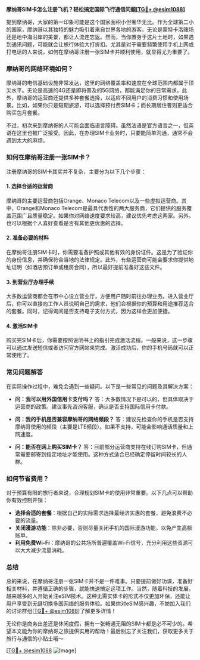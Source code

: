 **摩纳哥SIM卡怎么注册飞机？轻松搞定国际飞行通信问题[[TG💪+ @esim1088](https://t.me/s/esim1088)]**

提到摩纳哥，大家的第一印象可能是这个国家面积小但奢华无比。作为全球第二小的国家，摩纳哥以其独特的魅力吸引着来自世界各地的游客。无论是蒙特卡洛赌场还是地中海沿岸的美景，都让人流连忘返。然而，当你置身于这片土地时，如果遇到通讯问题，可能就会让旅行体验大打折扣。尤其是对于需要频繁使用手机上网或打电话的人来说，如何在摩纳哥注册一张SIM卡并顺利使用，就显得尤为重要了。

### **摩纳哥的网络环境如何？**

摩纳哥的电信基础设施非常发达，这里的网络覆盖率和速度在全球范围内都属于顶尖水平。无论是高速的4G还是即将普及的5G网络，都能满足你的日常需求。此外，摩纳哥的运营商还提供多种套餐选择，以适应不同用户的消费习惯和使用场景。比如，如果你只是短期旅游，可以选择预付费SIM卡；而长期居住者则更适合购买包月套餐。

不过，初次来到摩纳哥的人可能会面临语言障碍。虽然法语是官方语言之一，但英语在这里也被广泛接受。因此，在办理SIM卡业务时，只要能简单沟通，通常不会遇到太大的麻烦。

### **如何在摩纳哥注册一张SIM卡？**

注册摩纳哥的SIM卡其实并不复杂，主要分为以下几个步骤：

#### **1. 选择合适的运营商**
摩纳哥的主要运营商包括Orange、Monaco Telecom以及一些虚拟运营商。其中，Orange和Monaco Telecom是最具代表性的两大服务商，它们提供的服务覆盖范围广且质量稳定。如果你对网络速度要求较高，建议优先考虑这两家。另外，也可以根据个人喜好查看是否有其他更优惠的选择。

#### **2. 准备必要的材料**
在摩纳哥注册SIM卡时，你需要准备护照或其他有效的身份证件。这是为了验证你的身份信息，并确保符合当地的法律规定。此外，有些运营商可能会要求你提供地址证明（如酒店预订单或租房合同），所以最好提前准备好这些文件。

#### **3. 到营业厅办理手续**
大多数运营商都会在市中心设立营业厅，方便用户随时前往办理业务。进入营业厅后，你可以直接向工作人员说明自己的需求，他们会根据你的预算和用途推荐适合的套餐。同时，记得询问是否支持电子支付方式，因为这样会更加便捷。

#### **4. 激活SIM卡**
购买完SIM卡后，你需要按照说明书上的指引完成激活流程。一般来说，这一步骤可以通过发送短信或者访问官方网站来完成。激活成功后，你的手机号码就可以正常使用了。

### **常见问题解答**

在实际操作过程中，难免会遇到一些疑问。以下是一些常见的问题及其解决方案：

- **问：我可以用外国信用卡支付吗？**
  答：大多数情况下是可以的，但具体取决于运营商的政策。建议事先咨询客服，确认是否支持国际信用卡付款。

- **问：我的手机是否兼容摩纳哥的网络频段？**
  答：建议先检查你的手机是否支持摩纳哥使用的频段（主要是LTE频段）。如果不支持，可能会影响通话质量和上网速度。

- **问：能否在网上购买SIM卡？**
  答：目前部分运营商支持在线订购SIM卡，但通常需要邮寄到指定地址才能使用。这种方式适合已经确定停留时间较长的人群。

### **如何节省费用？**

对于预算有限的旅行者来说，合理规划SIM卡的使用非常重要。以下几点可以帮助你有效控制开销：

- **选择合适的套餐**：根据自己的实际需求选择最经济实惠的套餐，避免浪费不必要的流量。
- **关闭漫游功能**：除非必要，否则尽量关闭手机的国际漫游功能，以免产生高额账单。
- **利用免费Wi-Fi**：摩纳哥的公共场所普遍覆盖Wi-Fi信号，充分利用这些资源可以大大减少流量消耗。

### **总结**

总的来说，在摩纳哥注册一张SIM卡并不是一件难事。只要提前做好功课，准备好相关材料，并遵循正确的步骤，就能快速搞定这项工作。当然，随着科技的发展，越来越多的人开始关注eSIM技术。这种无需实体卡的形式不仅更加环保，还能让用户享受到无缝切换多国网络的服务体验。如果你对eSIM感兴趣，不妨加入我们的讨论群组[[TG💪+ @esim1088](https://t.me/s/esim1088)]了解更多详情！

无论你是商务出差还是休闲度假，拥有一张畅通无阻的SIM卡都是必不可少的。希望本文能为你的摩纳哥之旅提供实用的帮助！最后别忘了关注我们，获取更多关于旅行与通信的小贴士哦～ 

[[TG💪+ @esim1088](https://t.me/s/esim1088) ![Image](https://i.postimg.cc/4NQfJmqS/Snipaste-2025-05-13-00-14-12.png)]